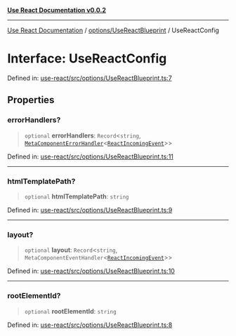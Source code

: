 [**Use React Documentation v0.0.2**](../../../README.md)

***

[Use React Documentation](../../../modules.md) / [options/UseReactBlueprint](../README.md) / UseReactConfig

# Interface: UseReactConfig

Defined in: [use-react/src/options/UseReactBlueprint.ts:7](https://github.com/stonemjs/use-react/blob/48b0fa89405b138aef5b9a5bc1a85e12108c1404/src/options/UseReactBlueprint.ts#L7)

## Properties

### errorHandlers?

> `optional` **errorHandlers**: `Record`\<`string`, [`MetaComponentErrorHandler`](../../../declarations/interfaces/MetaComponentErrorHandler.md)\<[`ReactIncomingEvent`](../../../declarations/type-aliases/ReactIncomingEvent.md)\>\>

Defined in: [use-react/src/options/UseReactBlueprint.ts:11](https://github.com/stonemjs/use-react/blob/48b0fa89405b138aef5b9a5bc1a85e12108c1404/src/options/UseReactBlueprint.ts#L11)

***

### htmlTemplatePath?

> `optional` **htmlTemplatePath**: `string`

Defined in: [use-react/src/options/UseReactBlueprint.ts:9](https://github.com/stonemjs/use-react/blob/48b0fa89405b138aef5b9a5bc1a85e12108c1404/src/options/UseReactBlueprint.ts#L9)

***

### layout?

> `optional` **layout**: `Record`\<`string`, `MetaComponentEventHandler`\<[`ReactIncomingEvent`](../../../declarations/type-aliases/ReactIncomingEvent.md)\>\>

Defined in: [use-react/src/options/UseReactBlueprint.ts:10](https://github.com/stonemjs/use-react/blob/48b0fa89405b138aef5b9a5bc1a85e12108c1404/src/options/UseReactBlueprint.ts#L10)

***

### rootElementId?

> `optional` **rootElementId**: `string`

Defined in: [use-react/src/options/UseReactBlueprint.ts:8](https://github.com/stonemjs/use-react/blob/48b0fa89405b138aef5b9a5bc1a85e12108c1404/src/options/UseReactBlueprint.ts#L8)
